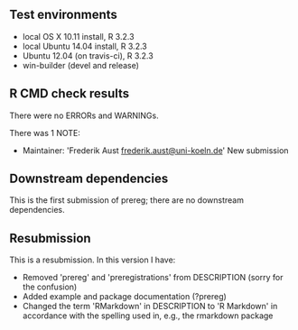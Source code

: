 ## Test environments
* local OS X 10.11 install, R 3.2.3
* local Ubuntu 14.04 install, R 3.2.3
* Ubuntu 12.04 (on travis-ci), R 3.2.3
* win-builder (devel and release)

## R CMD check results
There were no ERRORs and WARNINGs.

There was 1 NOTE:

* Maintainer: 'Frederik Aust <frederik.aust@uni-koeln.de>'
  New submission

## Downstream dependencies
This is the first submission of prereg; there are no downstream
dependencies.

## Resubmission
This is a resubmission. In this version I have:

* Removed 'prereg' and 'preregistrations' from DESCRIPTION
  (sorry for the confusion)
* Added example and package documentation (?prereg)
* Changed the term 'RMarkdown' in DESCRIPTION to 'R Markdown'
  in accordance with the spelling used in, e.g., the rmarkdown
  package